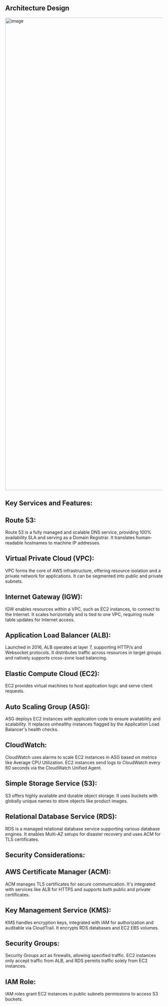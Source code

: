 ## Architecture Design
<img width="1512" alt="image" src="https://github.com/Csye6225SumanthOrg/.github/assets/114118569/7d6798f4-41d2-459d-ac78-793af7fe9649">



## Key Services and Features:

## Route 53:
Route 53 is a fully managed and scalable DNS service, providing 100% availability SLA and serving as a Domain Registrar. It translates human-readable hostnames to machine IP addresses.

## Virtual Private Cloud (VPC):
VPC forms the core of AWS infrastructure, offering resource isolation and a private network for applications. It can be segmented into public and private subnets.

## Internet Gateway (IGW):
IGW enables resources within a VPC, such as EC2 instances, to connect to the Internet. It scales horizontally and is tied to one VPC, requiring route table updates for Internet access.

## Application Load Balancer (ALB):
Launched in 2016, ALB operates at layer 7, supporting HTTP/s and Websocket protocols. It distributes traffic across resources in target groups and natively supports cross-zone load balancing.

## Elastic Compute Cloud (EC2):
EC2 provides virtual machines to host application logic and serve client requests.

## Auto Scaling Group (ASG):
ASG deploys EC2 instances with application code to ensure availability and scalability. It replaces unhealthy instances flagged by the Application Load Balancer's health checks.

## CloudWatch:
CloudWatch uses alarms to scale EC2 instances in ASG based on metrics like Average CPU Utilization. EC2 instances send logs to CloudWatch every 60 seconds via the CloudWatch Unified Agent.

## Simple Storage Service (S3):
S3 offers highly available and durable object storage. It uses buckets with globally unique names to store objects like product images.

## Relational Database Service (RDS):
RDS is a managed relational database service supporting various database engines. It enables Multi-AZ setups for disaster recovery and uses ACM for TLS certificates.

## Security Considerations:

## AWS Certificate Manager (ACM):
ACM manages TLS certificates for secure communication. It's integrated with services like ALB for HTTPS and supports both public and private certificates.

## Key Management Service (KMS):
KMS handles encryption keys, integrated with IAM for authorization and auditable via CloudTrail. It encrypts RDS databases and EC2 EBS volumes.

## Security Groups:
Security Groups act as firewalls, allowing specified traffic. EC2 instances only accept traffic from ALB, and RDS permits traffic solely from EC2 instances.

## IAM Role:
IAM roles grant EC2 instances in public subnets permissions to access S3 buckets.



